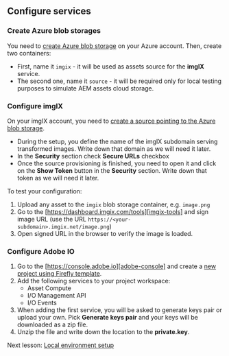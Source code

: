 ## Configure services

### Create Azure blob storages

You need to [create Azure blob storage][create-azure-blob] on your Azure account. Then, create two containers:

- First, name it `imgix` - it will be used as assets source for the **imgIX** service.
- The second one, name it `source` - it will be required only for local testing purposes to simulate AEM assets cloud
  storage.

### Configure imgIX

On your imgIX account, you need to [create a source pointing to the Azure blob storage][imgix-create-azure-source].

- During the setup, you define the name of the imgIX subdomain serving transformed images. Write down that domain as we
  will need it later.
- In the **Security** section check **Secure URLs** checkbox
- Once the source provisioning is finished, you need to open it and click on the **Show Token** button in the
  **Security** section. Write down that token as we will need it later.

To test your configuration:

1. Upload any asset to the `imgix` blob storage container, e.g. `image.png`
2. Go to the [https://dashboard.imgix.com/tools][imgix-tools] and sign image URL (use the URL
   `https://<your-subdomain>.imgix.net/image.png`)
3. Open signed URL in the browser to verify the image is loaded.

### Configure Adobe IO

1. Go to the [https://console.adobe.io][adobe-console] and create a [new project using Firefly template][adobe-console-firefly-template].
1. Add the following services to your project workspace:
   - Asset Compute
   - I/O Management API
   - I/O Events
2. When adding the first service, you will be asked to generate keys pair or upload your own. Pick **Generate keys
   pair** and your keys will be downloaded as a zip file.
3. Unzip the file and write down the location to the **private.key**.

Next lesson: [Local environment setup](lesson2.md)

[create-azure-blob]: https://docs.microsoft.com/en-us/azure/storage/blobs/storage-quickstart-blobs-portal 'Create storage account and container'
[imgix-create-azure-source]: https://docs.imgix.com/setup/creating-sources/microsoft-azure 'Setting up your Microsoft Azure Source'
[imgix-tools]: https://dashboard.imgix.com/tools
[adobe-console]: https://console.adobe.io 'Adobe IO Console'
[adobe-console-firefly-template]: https://github.com/AdobeDocs/project-firefly/blob/master/getting_started/first_app.md#2-creating-a-new-project-on-developer-console 'Creating new project on Adobe developer console'